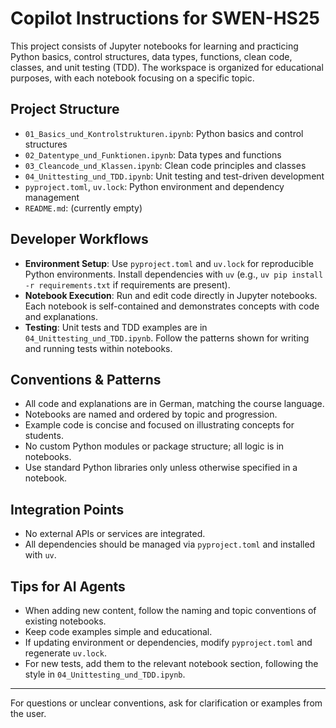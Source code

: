 # Copilot Instructions for SWEN-HS25

This project consists of Jupyter notebooks for learning and practicing Python basics, control structures, data types, functions, clean code, classes, and unit testing (TDD). The workspace is organized for educational purposes, with each notebook focusing on a specific topic.

## Project Structure
- `01_Basics_und_Kontrolstrukturen.ipynb`: Python basics and control structures
- `02_Datentype_und_Funktionen.ipynb`: Data types and functions
- `03_Cleancode_und_Klassen.ipynb`: Clean code principles and classes
- `04_Unittesting_und_TDD.ipynb`: Unit testing and test-driven development
- `pyproject.toml`, `uv.lock`: Python environment and dependency management
- `README.md`: (currently empty)

## Developer Workflows
- **Environment Setup**: Use `pyproject.toml` and `uv.lock` for reproducible Python environments. Install dependencies with `uv` (e.g., `uv pip install -r requirements.txt` if requirements are present).
- **Notebook Execution**: Run and edit code directly in Jupyter notebooks. Each notebook is self-contained and demonstrates concepts with code and explanations.
- **Testing**: Unit tests and TDD examples are in `04_Unittesting_und_TDD.ipynb`. Follow the patterns shown for writing and running tests within notebooks.

## Conventions & Patterns
- All code and explanations are in German, matching the course language.
- Notebooks are named and ordered by topic and progression.
- Example code is concise and focused on illustrating concepts for students.
- No custom Python modules or package structure; all logic is in notebooks.
- Use standard Python libraries only unless otherwise specified in a notebook.

## Integration Points
- No external APIs or services are integrated.
- All dependencies should be managed via `pyproject.toml` and installed with `uv`.

## Tips for AI Agents
- When adding new content, follow the naming and topic conventions of existing notebooks.
- Keep code examples simple and educational.
- If updating environment or dependencies, modify `pyproject.toml` and regenerate `uv.lock`.
- For new tests, add them to the relevant notebook section, following the style in `04_Unittesting_und_TDD.ipynb`.

---
For questions or unclear conventions, ask for clarification or examples from the user.
